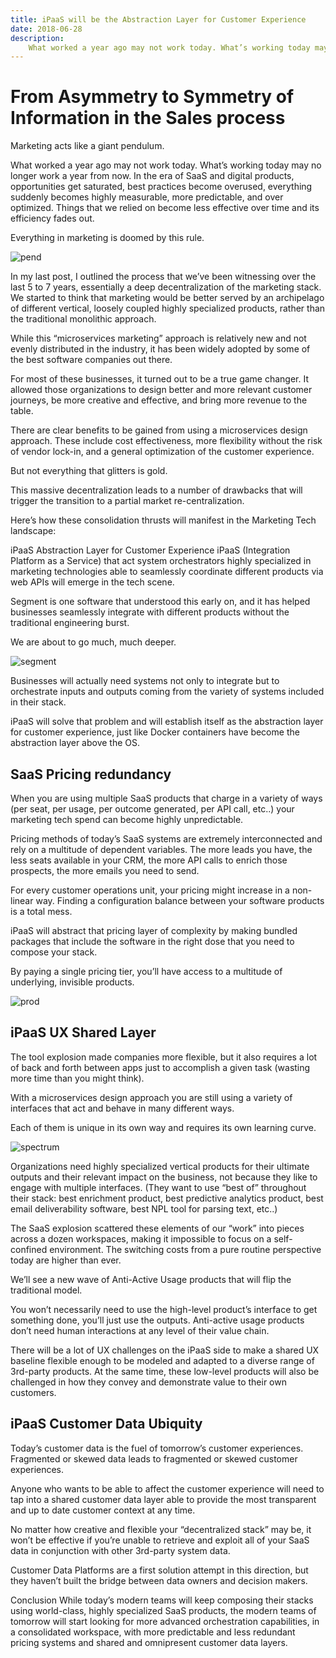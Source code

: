 ```yaml
---
title: iPaaS will be the Abstraction Layer for Customer Experience
date: 2018-06-28
description:
    What worked a year ago may not work today. What’s working today may no longer work a year from now. In the era of SaaS and digital products, opportunities get saturated, best practices become overused, everything suddenly becomes highly measurable, more predictable, and over optimized. Things that we relied on become less effective over time and its efficiency fades out.
---
```


# From Asymmetry to Symmetry of Information in the Sales process

Marketing acts like a giant pendulum.

What worked a year ago may not work today. What’s working today may no longer work a year from now. In the era of SaaS and digital products, opportunities get saturated, best practices become overused, everything suddenly becomes highly measurable, more predictable, and over optimized. Things that we relied on become less effective over time and its efficiency fades out.

Everything in marketing is doomed by this rule.

![pend](https://cdn-images-1.medium.com/max/1600/1*jzPJOaoezwbZHhVqAlwCHA.png)

In my last post, I outlined the process that we’ve been witnessing over the last 5 to 7 years, essentially a deep decentralization of the marketing stack. We started to think that marketing would be better served by an archipelago of different vertical, loosely coupled highly specialized products, rather than the traditional monolithic approach.

While this “microservices marketing” approach is relatively new and not evenly distributed in the industry, it has been widely adopted by some of the best software companies out there.

For most of these businesses, it turned out to be a true game changer. It allowed those organizations to design better and more relevant customer journeys, be more creative and effective, and bring more revenue to the table.

There are clear benefits to be gained from using a microservices design approach. These include cost effectiveness, more flexibility without the risk of vendor lock-in, and a general optimization of the customer experience.

But not everything that glitters is gold.

This massive decentralization leads to a number of drawbacks that will trigger the transition to a partial market re-centralization.

Here’s how these consolidation thrusts will manifest in the Marketing Tech landscape:

iPaaS Abstraction Layer for Customer Experience
iPaaS (Integration Platform as a Service) that act system orchestrators highly specialized in marketing technologies able to seamlessly coordinate different products via web APIs will emerge in the tech scene.

Segment is one software that understood this early on, and it has helped businesses seamlessly integrate with different products without the traditional engineering burst.

We are about to go much, much deeper.

![segment](https://cdn-images-1.medium.com/max/1600/1*svFHf_MzHm_5eyMHPPci6A.png)

Businesses will actually need systems not only to integrate but to orchestrate inputs and outputs coming from the variety of systems included in their stack.

iPaaS will solve that problem and will establish itself as the abstraction layer for customer experience, just like Docker containers have become the abstraction layer above the OS.

## SaaS Pricing redundancy

When you are using multiple SaaS products that charge in a variety of ways (per seat, per usage, per outcome generated, per API call, etc..) your marketing tech spend can become highly unpredictable.

Pricing methods of today’s SaaS systems are extremely interconnected and rely on a multitude of dependent variables. The more leads you have, the less seats available in your CRM, the more API calls to enrich those prospects, the more emails you need to send.

For every customer operations unit, your pricing might increase in a non-linear way. Finding a configuration balance between your software products is a total mess.

iPaaS will abstract that pricing layer of complexity by making bundled packages that include the software in the right dose that you need to compose your stack.

By paying a single pricing tier, you’ll have access to a multitude of underlying, invisible products.

![prod](https://cdn-images-1.medium.com/max/1600/1*1e0yl4UhQEwaskroBY8igw.png)


## iPaaS UX Shared Layer

The tool explosion made companies more flexible, but it also requires a lot of back and forth between apps just to accomplish a given task (wasting more time than you might think).

With a microservices design approach you are still using a variety of interfaces that act and behave in many different ways.

Each of them is unique in its own way and requires its own learning curve.

![spectrum](https://cdn-images-1.medium.com/max/2000/1*QR3xTaDcSvAbf7cnoce6LQ.png)

Organizations need highly specialized vertical products for their ultimate outputs and their relevant impact on the business, not because they like to engage with multiple interfaces. (They want to use “best of” throughout their stack: best enrichment product, best predictive analytics product, best email deliverability software, best NPL tool for parsing text, etc..)

The SaaS explosion scattered these elements of our “work” into pieces across a dozen workspaces, making it impossible to focus on a self-confined environment. The switching costs from a pure routine perspective today are higher than ever.

We’ll see a new wave of Anti-Active Usage products that will flip the traditional model.

You won’t necessarily need to use the high-level product’s interface to get something done, you’ll just use the outputs. Anti-active usage products don’t need human interactions at any level of their value chain.

There will be a lot of UX challenges on the iPaaS side to make a shared UX baseline flexible enough to be modeled and adapted to a diverse range of 3rd-party products. At the same time, these low-level products will also be challenged in how they convey and demonstrate value to their own customers.


## iPaaS Customer Data Ubiquity

Today’s customer data is the fuel of tomorrow’s customer experiences. Fragmented or skewed data leads to fragmented or skewed customer experiences.

Anyone who wants to be able to affect the customer experience will need to tap into a shared customer data layer able to provide the most transparent and up to date customer context at any time.

No matter how creative and flexible your “decentralized stack” may be, it won’t be effective if you’re unable to retrieve and exploit all of your SaaS data in conjunction with other 3rd-party system data.

Customer Data Platforms are a first solution attempt in this direction, but they haven’t built the bridge between data owners and decision makers.


Conclusion
While today’s modern teams will keep composing their stacks using world-class, highly specialized SaaS products, the modern teams of tomorrow will start looking for more advanced orchestration capabilities, in a consolidated workspace, with more predictable and less redundant pricing systems and shared and omnipresent customer data layers.